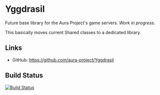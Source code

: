 Yggdrasil
==============================

Future base library for the Aura Project's game servers. *Work in progress.*

This basically moves current Shared classes to a dedicated library.

Links
------------------------------
* GitHub: https://github.com/aura-project/Yggdrasil

Build Status
------------------------------
[![Build Status](https://travis-ci.org/aura-project/Yggdrasil.png?branch=master)](https://travis-ci.org/aura-project/Yggdrasil)

